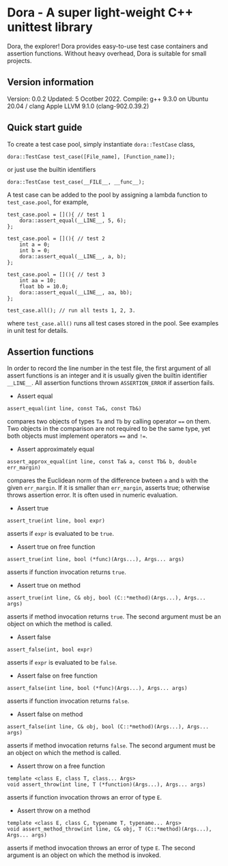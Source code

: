 # Dora - A super light-weight C++ unittest library
Dora, the explorer! Dora provides easy-to-use test case containers and
assertion functions. Without heavy overhead, Dora is suitable for small
projects.

## Version information
Version: 0.0.2
Updated: 5 Ocotber 2022.
Compile: g++ 9.3.0 on Ubuntu 20.04 / clang Apple LLVM 9.1.0 (clang-902.0.39.2)

## Quick start guide
To create a test case pool, simply instantiate
`dora::TestCase` class,
```
dora::TestCase test_case([File_name], [Function_name]);
```
or just use the builtin identifiers
```
dora::TestCase test_case(__FILE__, __func__);
```

A test case can be added to the pool by assigning a lambda function to
`test_case.pool`, for example,
```
test_case.pool = [](){ // test 1
    dora::assert_equal(__LINE__, 5, 6);
};

test_case.pool = [](){ // test 2
    int a = 0;
    int b = 0;
    dora::assert_equal(__LINE__, a, b);
};

test_case.pool = [](){ // test 3
    int aa = 10;
    float bb = 10.0;
    dora::assert_equal(__LINE__, aa, bb);
};

test_case.all(); // run all tests 1, 2, 3.
```
where `test_case.all()` runs all test cases stored in the pool. See examples
in unit test for details.

## Assertion functions
In order to record the line number in the test file, the first argument of
all assert functions is an integer and it is usually given the builtin
identifier `__LINE__`. All assertion functions thrown `ASSERTION_ERROR` if
assertion fails.

* Assert equal
```
assert_equal(int line, const Ta&, const Tb&)
``` 
compares two objects of types `Ta` and `Tb` by calling operator `==` on them.
Two objects in the comparison are not required to be the same type, yet both
objects must implement operators `==` and `!=`.

* Assert approximately equal
```
assert_approx_equal(int line, const Ta& a, const Tb& b, double err_margin)
```
compares the Euclidean norm of the difference bwteen `a` and
`b` with the given `err_margin`. If it is smaller than `err_margin`,
asserts true; otherwise throws assertion error. It is often used in
numeric evaluation.

* Assert true
```
assert_true(int line, bool expr)
``` 
asserts if `expr` is evaluated to be `true`.

* Assert true on free function
```
assert_true(int line, bool (*func)(Args...), Args... args)
```
asserts if function invocation returns `true`.

* Assert true on method
```
assert_true(int line, C& obj, bool (C::*method)(Args...), Args... args)
```
asserts if method invocation returns `true`. The second argument must be
an object on which the method is called.

* Assert false
```
assert_false(int, bool expr)
``` 
asserts if `expr` is evaluated to be `false`.

* Assert false on free function
```
assert_false(int line, bool (*func)(Args...), Args... args)
```
asserts if function invocation returns `false`.

* Assert false on method
```
assert_false(int line, C& obj, bool (C::*method)(Args...), Args... args)
```
asserts if method invocation returns `false`. The second argument must be
an object on which the method is called.

* Assert throw on a free function
```
template <class E, class T, class... Args>
void assert_throw(int line, T (*function)(Args...), Args... args)
```
asserts if function invocation throws an error of type `E`.

* Assert throw on a method
```
template <class E, class C, typename T, typename... Args>
void assert_method_throw(int line, C& obj, T (C::*method)(Args...), Args... args)
```
asserts if method invocation throws an error of type `E`. The second argument
is an object on which the method is invoked.